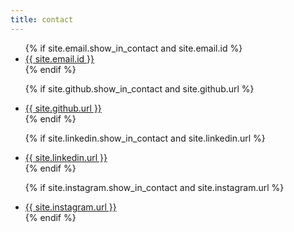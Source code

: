```yaml
---
title: contact
---
```


<ul>
  {% if site.email.show_in_contact and site.email.id %}
    <li><a href="mailto:{{ site.email.id }}" class="icon fa-envelope icon-spacing" target="_blank"><span class="info">{{ site.email.id }}</span></a></li>
  {% endif %}

  {% if site.github.show_in_contact and site.github.url %}
    <li><a href="{{ site.github.url }}" class="icon fa-github icon-spacing" target="_blank"><span class="info">{{ site.github.url }}</span></a></li>
  {% endif %}

  {% if site.linkedin.show_in_contact and site.linkedin.url %}
    <li><a href="{{ site.linkedin.url }}" class="icon fa-linkedin icon-spacing" target="_blank"><span class="info">{{ site.linkedin.url }}</span></a></li>
  {% endif %}

  {% if site.instagram.show_in_contact and site.instagram.url %}
    <li><a href="{{ site.instagram.url }}" class="icon fa-instagram icon-spacing" target="_blank"><span class="info">{{ site.instagram.url }}</span></a></li>
  {% endif %}
</ul>
